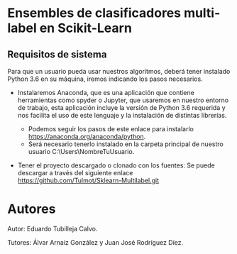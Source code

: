 # Ensembles de clasificadores multi-label en Scikit-Learn



## Requisitos de sistema
Para que un usuario pueda usar nuestros algoritmos, deberá tener instalado Python 3.6 en su máquina, iremos indicando los pasos necesarios.

- Instalaremos Anaconda, que es una aplicación que contiene herramientas como spyder o Jupyter, que usaremos en nuestro entorno de trabajo, esta aplicación incluye la versión de Python 3.6 requerida y nos facilita el uso de este lenguaje y la instalación de distintas librerías.
    - Podemos seguir los pasos de este enlace para instalarlo https://anaconda.org/anaconda/python.		
    - Será necesario tenerlo instalado en la carpeta principal de nuestro usuario C:\Users\NombreTuUsuario.

- Tener el proyecto descargado o clonado con los fuentes:
	Se puede descargar a través del siguiente enlace https://github.com/Tulmot/Sklearn-Multilabel.git

# Autores

Autor: Eduardo Tubilleja Calvo.

Tutores: Álvar Arnaiz González y Juan José Rodríguez Díez.
